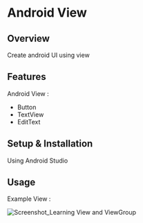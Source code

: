 # Android View

## Overview
Create android UI using view

## Features
Android View :
- Button
- TextView
- EditText

## Setup & Installation 
Using Android Studio

## Usage
Example View :

![Screenshot_Learning View and ViewGroup](https://user-images.githubusercontent.com/56164259/68088598-59b20f80-fe93-11e9-852d-100761101929.png)
